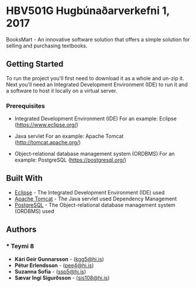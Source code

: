 # HBV501G Hugbúnaðarverkefni 1, 2017

BooksMart - An innovative software solution that offers a simple solution for selling and purchasing textbooks.

## Getting Started

To run the project you'll first need to download it as a whole and un-zip it. Next you'll need an Integrated Development Environment (IDE) to run it and a software to host it locally on a virtual server.

### Prerequisites

- Integrated Development Environment (IDE)
  For an example: Eclipse (https://www.eclipse.org/)

- Java servlet
  For an example: Apache Tomcat (http://tomcat.apache.org/)

- Object-relational database management system (ORDBMS)
  For an example: PostgreSQL (https://postgresql.org/)

## Built With

* [Eclipse](https://www.eclipse.org/) - The Integrated Development Environment (IDE) used
* [Apache Tomcat](http://tomcat.apache.org/) - The Java servlet used Dependency Management
* [PostgreSQL](https://postgresql.org/) - The Object-relational database management system (ORDBMS) used

## Authors

### * **Teymi 8**
* **Kári Geir Gunnarsson** - (kgg5@hi.is)
* **Pétur Erlendsson** - (pee4@hi.is)
* **Suzanna Sofia** - (ssp5@hi.is)
* **Sævar Ingi Sigurðsson** - (sis108@hi.is)

